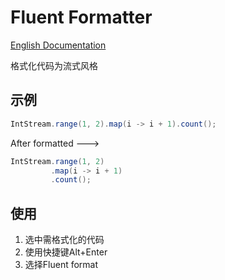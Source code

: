 # Fluent Formatter

<a href="README.md">English Documentation</a>  

格式化代码为流式风格

## 示例

```java
IntStream.range(1, 2).map(i -> i + 1).count(); 
```

After formatted --->

```java
IntStream.range(1, 2)
         .map(i -> i + 1)
         .count();
```

## 使用

1. 选中需格式化的代码
2. 使用快捷键Alt+Enter
3. 选择Fluent format
